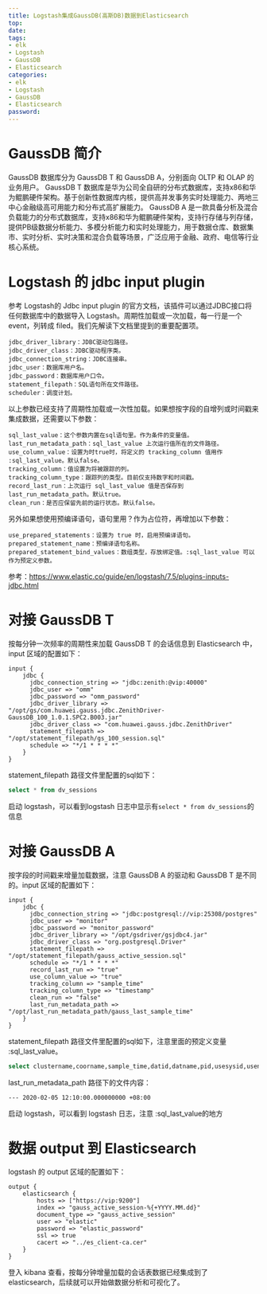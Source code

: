```yaml
---
title: Logstash集成GaussDB(高斯DB)数据到Elasticsearch
top: 
date: 
tags: 
- elk
- Logstash
- GaussDB
- Elasticsearch
categories: 
- elk
- Logstash
- GaussDB
- Elasticsearch
password: 
---
```

# GaussDB 简介
GaussDB 数据库分为 GaussDB T 和 GaussDB A，分别面向 OLTP 和 OLAP 的业务用户。
GaussDB T 数据库是华为公司全自研的分布式数据库，支持x86和华为鲲鹏硬件架构。基于创新性数据库内核，提供高并发事务实时处理能力、两地三中心金融级高可用能力和分布式高扩展能力。
GaussDB A 是一款具备分析及混合负载能力的分布式数据库，支持x86和华为鲲鹏硬件架构，支持行存储与列存储，提供PB级数据分析能力、多模分析能力和实时处理能力，用于数据仓库、数据集市、实时分析、实时决策和混合负载等场景，广泛应用于金融、政府、电信等行业核心系统。

# Logstash 的 jdbc input plugin
参考 Logstash的 Jdbc input plugin 的官方文档，该插件可以通过JDBC接口将任何数据库中的数据导入 Logstash。周期性加载或一次加载，每一行是一个 event，列转成 filed。我们先解读下文档里提到的重要配置项。
```
jdbc_driver_library：JDBC驱动包路径。
jdbc_driver_class：JDBC驱动程序类。
jdbc_connection_string：JDBC连接串。
jdbc_user：数据库用户名。
jdbc_password：数据库用户口令。
statement_filepath：SQL语句所在文件路径。
scheduler：调度计划。
```
以上参数已经支持了周期性加载或一次性加载。如果想按字段的自增列或时间戳来集成数据，还需要以下参数：
```
sql_last_value：这个参数内置在sql语句里。作为条件的变量值。
last_run_metadata_path：sql_last_value 上次运行值所在的文件路径。
use_column_value：设置为时true时，将定义的 tracking_column 值用作 :sql_last_value。默认false。
tracking_column：值设置为将被跟踪的列。
tracking_column_type：跟踪列的类型。目前仅支持数字和时间戳。
record_last_run：上次运行 sql_last_value 值是否保存到 last_run_metadata_path。默认true。
clean_run：是否应保留先前的运行状态。默认false。
```
另外如果想使用预编译语句，语句里用？作为占位符，再增加以下参数：
```
use_prepared_statements：设置为 true 时，启用预编译语句。
prepared_statement_name：预编译语句名称。
prepared_statement_bind_values：数组类型，存放绑定值。:sql_last_value 可以作为预定义参数。
```
参考：https://www.elastic.co/guide/en/logstash/7.5/plugins-inputs-jdbc.html

# 对接 GaussDB T 
按每分钟一次频率的周期性来加载 GaussDB T 的会话信息到 Elasticsearch 中，input 区域的配置如下：
```
input {
    jdbc {
      jdbc_connection_string => "jdbc:zenith:@vip:40000"
      jdbc_user => "omm"
      jdbc_password => "omm_password"
      jdbc_driver_library => "/opt/gs/com.huawei.gauss.jdbc.ZenithDriver-GaussDB_100_1.0.1.SPC2.B003.jar"
      jdbc_driver_class => "com.huawei.gauss.jdbc.ZenithDriver"
      statement_filepath => "/opt/statement_filepath/gs_100_session.sql"
      schedule => "*/1 * * * *"
    }
}
```
statement_filepath 路径文件里配置的sql如下：
```sql
select * from dv_sessions
```
启动 logstash，可以看到logstash 日志中显示有`select * from dv_sessions`的信息


# 对接 GaussDB A 

按字段的时间戳来增量加载数据，注意 GaussDB A 的驱动和 GaussDB T 是不同的。input 区域的配置如下：
```
input {
    jdbc {
      jdbc_connection_string => "jdbc:postgresql://vip:25308/postgres"
      jdbc_user => "monitor"
      jdbc_password => "monitor_password"
      jdbc_driver_library => "/opt/gsdriver/gsjdbc4.jar"
      jdbc_driver_class => "org.postgresql.Driver"
      statement_filepath => "/opt/statement_filepath/gauss_active_session.sql"
      schedule => "*/1 * * * *"
      record_last_run => "true"
      use_column_value => "true"
      tracking_column => "sample_time"
      tracking_column_type => "timestamp"
      clean_run => "false"
      last_run_metadata_path => "/opt/last_run_metadata_path/gauss_last_sample_time"
    }
}

```
statement_filepath 路径文件里配置的sql如下，注意里面的预定义变量 :sql_last_value。
```sql
select clustername,coorname,sample_time,datid,datname,pid,usesysid,usename,application_name,abbrev(client_addr) AS client_addr,client_hostname,client_port,backend_start,xact_start,query_start,state_change,waiting,enqueue,state,resource_pool,query_id,query from monitor.ash_pg_stat_activity_r where sample_time > :sql_last_value
```
last_run_metadata_path 路径下的文件内容：
```
--- 2020-02-05 12:10:00.000000000 +08:00
```
启动 logstash，可以看到 logstash 日志，注意 :sql_last_value的地方

# 数据 output 到 Elasticsearch
logstash 的 output 区域的配置如下：
```
output {       
    elasticsearch {
        hosts => ["https://vip:9200"] 
        index => "gauss_active_session-%{+YYYY.MM.dd}"
        document_type => "gauss_active_session"
        user => "elastic"
        password => "elastic_password"
        ssl => true
        cacert => "../es_client-ca.cer"
    }
}
```
登入 kibana 查看，按每分钟增量加载的会话表数据已经集成到了 elasticsearch，后续就可以开始做数据分析和可视化了。